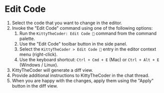 # Edit Code

1. Select the code that you want to change in the editor.
2. Invoke the "Edit Code" command using one of the following options:
   1. Run the `KittyTheCoder: Edit Code 💬` command from the command palette.
   1. Use the "Edit Code" toolbar button in the side panel.
   1. Select the `KittyTheCoder > Edit Code 💬` entry in the editor context menu (right-click).
   1. Use the keyboard shortcut: `Ctrl + Cmd + E` (Mac) or `Ctrl + Alt + E` (Windows / Linux).
3. KittyTheCoder will generate a diff view.
4. Provide additional instructions to KittyTheCoder in the chat thread.
5. When you are happy with the changes, apply them using the "Apply" button in the diff view.
